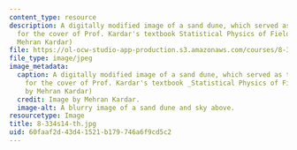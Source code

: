 ```yaml
---
content_type: resource
description: A digitally modified image of a sand dune, which served as the inspiration
  for the cover of Prof. Kardar's textbook Statistical Physics of Fields. (Image by
  Mehran Kardar)
file: https://ol-ocw-studio-app-production.s3.amazonaws.com/courses/8-334-statistical-mechanics-ii-statistical-physics-of-fields-spring-2014/60faaf2d43d41521b179746a6f9cd5c2_8-334s14-th.jpg
file_type: image/jpeg
image_metadata:
  caption: A digitally modified image of a sand dune, which served as the inspiration
    for the cover of Prof. Kardar's textbook _Statistical Physics of Fields_. (Image
    by Mehran Kardar)
  credit: Image by Mehran Kardar.
  image-alt: A blurry image of a sand dune and sky above.
resourcetype: Image
title: 8-334s14-th.jpg
uid: 60faaf2d-43d4-1521-b179-746a6f9cd5c2
---
```

